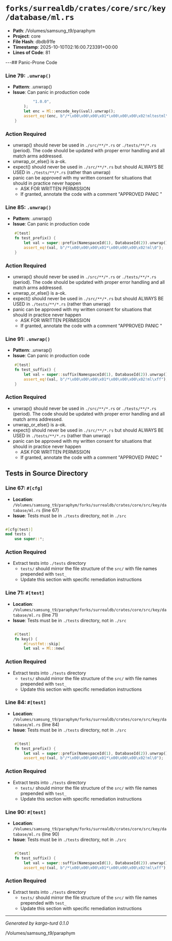 # `forks/surrealdb/crates/core/src/key/database/ml.rs`

- **Path**: /Volumes/samsung_t9/paraphym
- **Project**: core
- **File Hash**: dbdb91fe  
- **Timestamp**: 2025-10-10T02:16:00.723391+00:00  
- **Lines of Code**: 81

---## Panic-Prone Code


### Line 79: `.unwrap()`

- **Pattern**: .unwrap()
- **Issue**: Can panic in production code

```rust
			"1.0.0",
		);
		let enc = Ml::encode_key(&val).unwrap();
		assert_eq!(enc, b"/*\x00\x00\x00\x01*\x00\x00\x00\x02!mltestml\x001.0.0\0");
	}
```

### Action Required

- unwrap() should never be used in `./src/**/*.rs` or `./tests/**/*.rs` (period). The code should be updated with proper error handling and all match arms addressed.
- unwrap_or_else() is a-ok. 
- expect() should never be used in `./src/**/*.rs` but should ALWAYS BE USED in `./tests/**/*.rs` (rather than unwrap)
- panic can be approved with my written consent for situations that should in practice never happen  
  - ASK FOR WRITTEN PERMISSION
  - If granted, annotate the code with a comment "APPROVED PANIC "


### Line 85: `.unwrap()`

- **Pattern**: .unwrap()
- **Issue**: Can panic in production code

```rust
	#[test]
	fn test_prefix() {
		let val = super::prefix(NamespaceId(1), DatabaseId(2)).unwrap();
		assert_eq!(val, b"/*\x00\x00\x00\x01*\x00\x00\x00\x02!ml\0");
	}
```

### Action Required

- unwrap() should never be used in `./src/**/*.rs` or `./tests/**/*.rs` (period). The code should be updated with proper error handling and all match arms addressed.
- unwrap_or_else() is a-ok. 
- expect() should never be used in `./src/**/*.rs` but should ALWAYS BE USED in `./tests/**/*.rs` (rather than unwrap)
- panic can be approved with my written consent for situations that should in practice never happen  
  - ASK FOR WRITTEN PERMISSION
  - If granted, annotate the code with a comment "APPROVED PANIC "


### Line 91: `.unwrap()`

- **Pattern**: .unwrap()
- **Issue**: Can panic in production code

```rust
	#[test]
	fn test_suffix() {
		let val = super::suffix(NamespaceId(1), DatabaseId(2)).unwrap();
		assert_eq!(val, b"/*\x00\x00\x00\x01*\x00\x00\x00\x02!ml\xff");
	}
```

### Action Required

- unwrap() should never be used in `./src/**/*.rs` or `./tests/**/*.rs` (period). The code should be updated with proper error handling and all match arms addressed.
- unwrap_or_else() is a-ok. 
- expect() should never be used in `./src/**/*.rs` but should ALWAYS BE USED in `./tests/**/*.rs` (rather than unwrap)
- panic can be approved with my written consent for situations that should in practice never happen  
  - ASK FOR WRITTEN PERMISSION
  - If granted, annotate the code with a comment "APPROVED PANIC "

## Tests in Source Directory


### Line 67: `#[cfg]`

- **Location**: `/Volumes/samsung_t9/paraphym/forks/surrealdb/crates/core/src/key/database/ml.rs` (line 67)
- **Issue**: Tests must be in `./tests` directory, not in `./src`

```rust

#[cfg(test)]
mod tests {
	use super::*;

```

### Action Required

- Extract tests into `./tests` directory
  - `tests/` should mirror the file structure of the `src/` with file names prepended with `test_`
  - Update this section with specific remediation instructions
  


### Line 71: `#[test]`

- **Location**: `/Volumes/samsung_t9/paraphym/forks/surrealdb/crates/core/src/key/database/ml.rs` (line 71)
- **Issue**: Tests must be in `./tests` directory, not in `./src`

```rust

	#[test]
	fn key() {
		#[rustfmt::skip]
		let val = Ml::new(
```

### Action Required

- Extract tests into `./tests` directory
  - `tests/` should mirror the file structure of the `src/` with file names prepended with `test_`
  - Update this section with specific remediation instructions
  


### Line 84: `#[test]`

- **Location**: `/Volumes/samsung_t9/paraphym/forks/surrealdb/crates/core/src/key/database/ml.rs` (line 84)
- **Issue**: Tests must be in `./tests` directory, not in `./src`

```rust

	#[test]
	fn test_prefix() {
		let val = super::prefix(NamespaceId(1), DatabaseId(2)).unwrap();
		assert_eq!(val, b"/*\x00\x00\x00\x01*\x00\x00\x00\x02!ml\0");
```

### Action Required

- Extract tests into `./tests` directory
  - `tests/` should mirror the file structure of the `src/` with file names prepended with `test_`
  - Update this section with specific remediation instructions
  


### Line 90: `#[test]`

- **Location**: `/Volumes/samsung_t9/paraphym/forks/surrealdb/crates/core/src/key/database/ml.rs` (line 90)
- **Issue**: Tests must be in `./tests` directory, not in `./src`

```rust

	#[test]
	fn test_suffix() {
		let val = super::suffix(NamespaceId(1), DatabaseId(2)).unwrap();
		assert_eq!(val, b"/*\x00\x00\x00\x01*\x00\x00\x00\x02!ml\xff");
```

### Action Required

- Extract tests into `./tests` directory
  - `tests/` should mirror the file structure of the `src/` with file names prepended with `test_`
  - Update this section with specific remediation instructions
  

---

*Generated by kargo-turd 0.1.0*

/Volumes/samsung_t9/paraphym